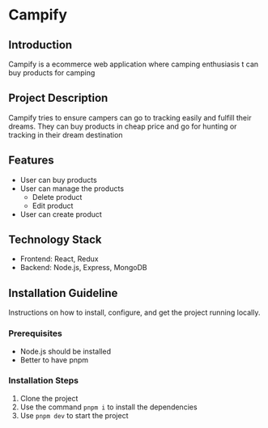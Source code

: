 # Campify

## Introduction

Campify is a ecommerce web application where camping enthusiasis t can buy products for camping

## Project Description

Campify tries to ensure campers can go to tracking easily and fulfill their dreams. They can buy products in cheap price and go for hunting or tracking in their dream destination

## Features

- User can buy products
- User can manage the products
  - Delete product
  - Edit product
- User can create product

## Technology Stack

- Frontend: React, Redux
- Backend: Node.js, Express, MongoDB

## Installation Guideline

Instructions on how to install, configure, and get the project running locally.

### Prerequisites

- Node.js should be installed
- Better to have pnpm

### Installation Steps

1. Clone the project
2. Use the command `pnpm i` to install the dependencies
3. Use `pnpm dev` to start the project
